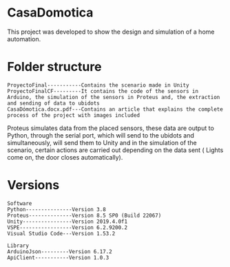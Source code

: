 # CasaDomotica
This project was developed to show the design and simulation of a home automation. 

# Folder structure
```
ProyectoFinal-----------Contains the scenario made in Unity 
ProyectoFinalCF---------It contains the code of the sensors in Arduino, the simulation of the sensors in Proteus and, the extraction and sending of data to ubidots
CasaDómotica.docx.pdf---Contains an article that explains the complete process of the project with images included 
```
Proteus simulates data from the placed sensors, these data are output to Python, through the serial port, which will send to the ubidots and simultaneously, will send them to Unity and in the simulation of the scenario, certain actions are carried out depending on the data sent ( Lights come on, the door closes automatically).

# Versions
```
Software
Python---------------Version 3.8
Proteus--------------Version 8.5 SP0 (Build 22067)
Unity----------------Version 2019.4.0f1
VSPE-----------------Version 6.2.9200.2
Visual Studio Code---Version 1.53.2

Library
ArduinoJson---------Version 6.17.2
ApiClient-----------Version 1.0.3
```


